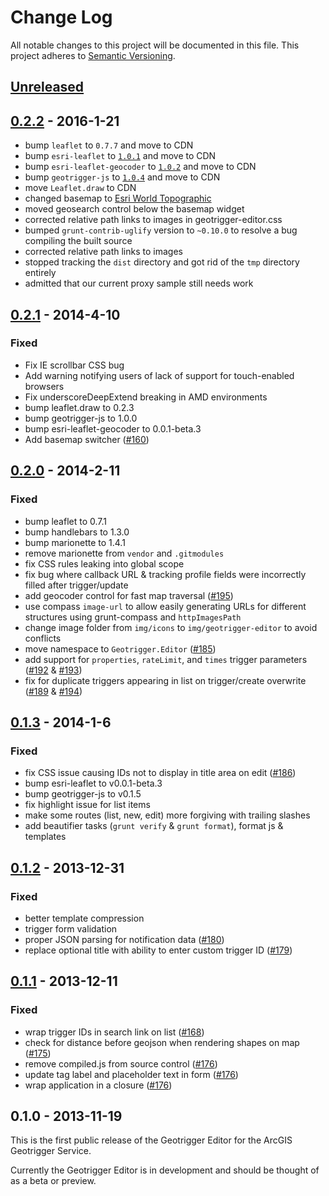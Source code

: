 # Change Log
All notable changes to this project will be documented in this file.
This project adheres to [Semantic Versioning](http://semver.org/).

## [Unreleased]

## [0.2.2] - 2016-1-21

* bump `leaflet` to `0.7.7` and move to CDN
* bump `esri-leaflet` to [`1.0.1`](https://github.com/Esri/esri-leaflet/releases/tag/v1.0.1) and move to CDN
* bump `esri-leaflet-geocoder` to [`1.0.2`](https://github.com/Esri/esri-leaflet-geocoder/releases/tag/v1.0.2) and move to CDN
* bump `geotrigger-js` to [`1.0.4`](https://github.com/Esri/geotrigger-js/releases/tag/v1.0.4) and move to CDN
* move `Leaflet.draw` to CDN
* changed basemap to [Esri World Topographic](http://www.arcgis.com/home/item.html?id=30e5fe3149c34df1ba922e6f5bbf808f)
* moved geosearch control below the basemap widget
* corrected relative path links to images in geotrigger-editor.css
* bumped `grunt-contrib-uglify` version to `~0.10.0` to resolve a bug compiling the built source
* corrected relative path links to images
* stopped tracking the `dist` directory and got rid of the `tmp` directory entirely
* admitted that our current proxy sample still needs work

## [0.2.1] - 2014-4-10
### Fixed
* Fix IE scrollbar CSS bug
* Add warning notifying users of lack of support for touch-enabled browsers
* Fix underscoreDeepExtend breaking in AMD environments
* bump leaflet.draw to 0.2.3
* bump geotrigger-js to 1.0.0
* bump esri-leaflet-geocoder to 0.0.1-beta.3
* Add basemap switcher ([#160](https://github.com/Esri/geotrigger-editor/issues/160))

## [0.2.0] - 2014-2-11
### Fixed
* bump leaflet to 0.7.1
* bump handlebars to 1.3.0
* bump marionette to 1.4.1
* remove marionette from `vendor` and `.gitmodules`
* fix CSS rules leaking into global scope
* fix bug where callback URL & tracking profile fields were incorrectly filled after trigger/update
* add geocoder control for fast map traversal ([#195](https://github.com/Esri/geotrigger-editor/issues/195))
* use compass `image-url` to allow easily generating URLs for different structures using grunt-compass and `httpImagesPath`
* change image folder from `img/icons` to `img/geotrigger-editor` to avoid conflicts
* move namespace to `Geotrigger.Editor` ([#185](https://github.com/Esri/geotrigger-editor/issues/185))
* add support for `properties`, `rateLimit`, and `times` trigger parameters ([#192](https://github.com/Esri/geotrigger-editor/issues/192) & [#193](https://github.com/Esri/geotrigger-editor/issues/193))
* fix for duplicate triggers appearing in list on trigger/create overwrite ([#189](https://github.com/Esri/geotrigger-editor/issues/189) & [#194](https://github.com/Esri/geotrigger-editor/issues/194))

## [0.1.3] - 2014-1-6
### Fixed
* fix CSS issue causing IDs not to display in title area on edit ([#186](https://github.com/Esri/geotrigger-editor/issues/186))
* bump esri-leaflet to v0.0.1-beta.3
* bump geotrigger-js to v0.1.5
* fix highlight issue for list items
* make some routes (list, new, edit) more forgiving with trailing slashes
* add beautifier tasks (`grunt verify` & `grunt format`), format js & templates

## [0.1.2] - 2013-12-31
### Fixed
* better template compression
* trigger form validation
* proper JSON parsing for notification data ([#180](https://github.com/Esri/geotrigger-editor/issues/180))
* replace optional title with ability to enter custom trigger ID ([#179](https://github.com/Esri/geotrigger-editor/issues/179))

## [0.1.1] - 2013-12-11
### Fixed
* wrap trigger IDs in search link on list ([#168](https://github.com/Esri/geotrigger-editor/issues/168))
* check for distance before geojson when rendering shapes on map ([#175](https://github.com/Esri/geotrigger-editor/pull/175))
* remove compiled.js from source control ([#176](https://github.com/Esri/geotrigger-editor/pull/176))
* update tag label and placeholder text in form ([#176](https://github.com/Esri/geotrigger-editor/pull/176))
* wrap application in a closure ([#176](https://github.com/Esri/geotrigger-editor/pull/176))

## 0.1.0 - 2013-11-19

This is the first public release of the Geotrigger Editor for the ArcGIS Geotrigger Service.

Currently the Geotrigger Editor is in development and should be thought of as a beta or preview.

[Unreleased]: https://github.com/Esri/geotrigger-editor/compare/v0.2.1...HEAD
[0.2.2]: https://github.com/Esri/geotrigger-editor/compare/v0.2.1...v0.2.2
[0.2.1]: https://github.com/Esri/geotrigger-editor/compare/v0.2.0...v0.2.1
[0.2.0]: https://github.com/Esri/geotrigger-editor/compare/v0.1.3...v0.2.0
[0.1.3]: https://github.com/Esri/geotrigger-editor/compare/v0.1.2...v0.1.3
[0.1.2]: https://github.com/Esri/geotrigger-editor/compare/v0.1.1...v0.1.2
[0.1.1]: https://github.com/Esri/geotrigger-editor/compare/v0.1.0...v0.1.1

